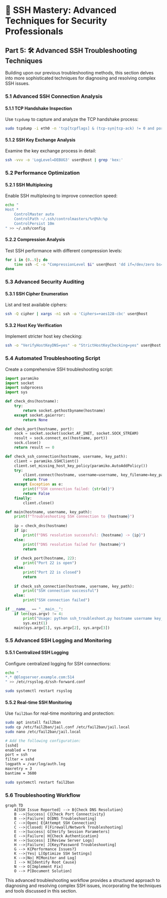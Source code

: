 # 🚀 SSH Mastery: Advanced Techniques for Security Professionals

## Part 5: 🛠️ Advanced SSH Troubleshooting Techniques

Building upon our previous troubleshooting methods, this section delves into more sophisticated techniques for diagnosing and resolving complex SSH issues.

### 5.1 Advanced SSH Connection Analysis

#### 5.1.1 TCP Handshake Inspection
Use `tcpdump` to capture and analyze the TCP handshake process:

```bash
sudo tcpdump -i eth0 -n 'tcp[tcpflags] & (tcp-syn|tcp-ack) != 0 and port 22'
```

#### 5.1.2 SSH Key Exchange Analysis
Examine the key exchange process in detail:

```bash
ssh -vvv -o 'LogLevel=DEBUG3' user@host | grep 'kex:'
```

### 5.2 Performance Optimization

#### 5.2.1 SSH Multiplexing
Enable SSH multiplexing to improve connection speed:

```bash
echo "
Host *
    ControlMaster auto
    ControlPath ~/.ssh/controlmasters/%r@%h:%p
    ControlPersist 10m
" >> ~/.ssh/config
```

#### 5.2.2 Compression Analysis
Test SSH performance with different compression levels:

```bash
for i in {0..9}; do
    time ssh -C -o "CompressionLevel $i" user@host 'dd if=/dev/zero bs=1M count=100'
done
```

### 5.3 Advanced Security Auditing

#### 5.3.1 SSH Cipher Enumeration
List and test available ciphers:

```bash
ssh -Q cipher | xargs -n1 ssh -o 'Ciphers=+aes128-cbc' user@host
```

#### 5.3.2 Host Key Verification
Implement stricter host key checking:

```bash
ssh -o "VerifyHostKeyDNS=yes" -o "StrictHostKeyChecking=yes" user@host
```

### 5.4 Automated Troubleshooting Script

Create a comprehensive SSH troubleshooting script:

```python
import paramiko
import socket
import subprocess
import sys

def check_dns(hostname):
    try:
        return socket.gethostbyname(hostname)
    except socket.gaierror:
        return None

def check_port(hostname, port):
    sock = socket.socket(socket.AF_INET, socket.SOCK_STREAM)
    result = sock.connect_ex((hostname, port))
    sock.close()
    return result == 0

def check_ssh_connection(hostname, username, key_path):
    client = paramiko.SSHClient()
    client.set_missing_host_key_policy(paramiko.AutoAddPolicy())
    try:
        client.connect(hostname, username=username, key_filename=key_path)
        return True
    except Exception as e:
        print(f"SSH connection failed: {str(e)}")
        return False
    finally:
        client.close()

def main(hostname, username, key_path):
    print(f"Troubleshooting SSH connection to {hostname}")
    
    ip = check_dns(hostname)
    if ip:
        print(f"DNS resolution successful: {hostname} -> {ip}")
    else:
        print(f"DNS resolution failed for {hostname}")
        return
    
    if check_port(hostname, 22):
        print("Port 22 is open")
    else:
        print("Port 22 is closed")
        return
    
    if check_ssh_connection(hostname, username, key_path):
        print("SSH connection successful")
    else:
        print("SSH connection failed")

if __name__ == "__main__":
    if len(sys.argv) != 4:
        print("Usage: python ssh_troubleshoot.py hostname username key_path")
        sys.exit(1)
    main(sys.argv[1], sys.argv[2], sys.argv[3])
```

### 5.5 Advanced SSH Logging and Monitoring

#### 5.5.1 Centralized SSH Logging
Configure centralized logging for SSH connections:

```bash
echo "
*.* @@logserver.example.com:514
" >> /etc/rsyslog.d/ssh-forward.conf

sudo systemctl restart rsyslog
```

#### 5.5.2 Real-time SSH Monitoring
Use `fail2ban` for real-time monitoring and protection:

```bash
sudo apt install fail2ban
sudo cp /etc/fail2ban/jail.conf /etc/fail2ban/jail.local
sudo nano /etc/fail2ban/jail.local

# Add the following configuration:
[sshd]
enabled = true
port = ssh
filter = sshd
logpath = /var/log/auth.log
maxretry = 3
bantime = 3600

sudo systemctl restart fail2ban
```

### 5.6 Troubleshooting Workflow

```mermaid
graph TD
    A[SSH Issue Reported] --> B{Check DNS Resolution}
    B -->|Success| C{Check Port Connectivity}
    B -->|Failure| D[DNS Troubleshooting]
    C -->|Open| E{Attempt SSH Connection}
    C -->|Closed| F[Firewall/Network Troubleshooting]
    E -->|Success| G[Verify Session Parameters]
    E -->|Failure| H{Check Authentication}
    H -->|Success| I[Review Server Logs]
    H -->|Failure| J[Key/Password Troubleshooting]
    G --> K{Performance Issues?}
    K -->|Yes| L[Optimize SSH Settings]
    K -->|No| M[Monitor and Log]
    I --> N{Identify Root Cause}
    N --> O[Implement Fix]
    O --> P[Document Solution]
```

This advanced troubleshooting workflow provides a structured approach to diagnosing and resolving complex SSH issues, incorporating the techniques and tools discussed in this section.
